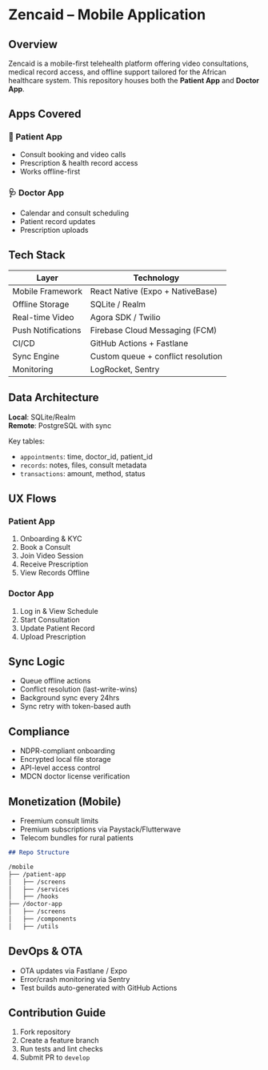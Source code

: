
# Zencaid – Mobile Application

## Overview

Zencaid is a mobile-first telehealth platform offering video consultations, medical record access, and offline support tailored for the African healthcare system. This repository houses both the **Patient App** and **Doctor App**.

## Apps Covered

### 🧍 Patient App
- Consult booking and video calls
- Prescription & health record access
- Works offline-first

### 🩺 Doctor App
- Calendar and consult scheduling
- Patient record updates
- Prescription uploads

## Tech Stack

| Layer             | Technology                           |
|-------------------|---------------------------------------|
| Mobile Framework  | React Native (Expo + NativeBase)     |
| Offline Storage   | SQLite / Realm                       |
| Real-time Video   | Agora SDK / Twilio                   |
| Push Notifications| Firebase Cloud Messaging (FCM)       |
| CI/CD             | GitHub Actions + Fastlane            |
| Sync Engine       | Custom queue + conflict resolution   |
| Monitoring        | LogRocket, Sentry                    |

## Data Architecture

**Local**: SQLite/Realm  
**Remote**: PostgreSQL with sync

Key tables:
- `appointments`: time, doctor_id, patient_id
- `records`: notes, files, consult metadata
- `transactions`: amount, method, status

## UX Flows

### Patient App
1. Onboarding & KYC
2. Book a Consult
3. Join Video Session
4. Receive Prescription
5. View Records Offline

### Doctor App
1. Log in & View Schedule
2. Start Consultation
3. Update Patient Record
4. Upload Prescription

## Sync Logic

- Queue offline actions
- Conflict resolution (last-write-wins)
- Background sync every 24hrs
- Sync retry with token-based auth

## Compliance

- NDPR-compliant onboarding
- Encrypted local file storage
- API-level access control
- MDCN doctor license verification

## Monetization (Mobile)

- Freemium consult limits
- Premium subscriptions via Paystack/Flutterwave
- Telecom bundles for rural patients


```markdown
## Repo Structure

/mobile
├── /patient-app
│   ├── /screens
│   ├── /services
│   ├── /hooks
├── /doctor-app
│   ├── /screens
│   ├── /components
│   ├── /utils

```

## DevOps & OTA

- OTA updates via Fastlane / Expo
- Error/crash monitoring via Sentry
- Test builds auto-generated with GitHub Actions

## Contribution Guide

1. Fork repository
2. Create a feature branch
3. Run tests and lint checks
4. Submit PR to `develop`

